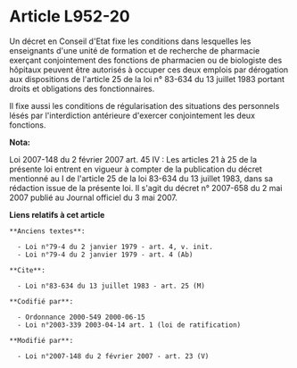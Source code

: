 # Article L952-20

Un décret en Conseil d'Etat fixe les conditions dans lesquelles les enseignants d'une unité de formation et de recherche de
pharmacie exerçant conjointement des fonctions de pharmacien ou de biologiste des hôpitaux peuvent être autorisés à occuper
ces deux emplois par dérogation aux dispositions de l'article 25 de la loi n° 83-634 du 13 juillet 1983 portant droits et
obligations des fonctionnaires.

Il fixe aussi les conditions de régularisation des situations des personnels lésés par l'interdiction antérieure d'exercer
conjointement les deux fonctions.

**Nota:**

Loi 2007-148 du 2 février 2007 art. 45 IV : Les articles 21 à 25 de la présente loi entrent en vigueur à compter de la
publication du décret mentionné au I de l'article 25 de la loi 83-634 du 13 juillet 1983, dans sa rédaction issue de la
présente loi. Il s'agit du décret n° 2007-658 du 2 mai 2007 publié au Journal officiel du 3 mai 2007.

**Liens relatifs à cet article**

	**Anciens textes**:

	  - Loi n°79-4 du 2 janvier 1979 - art. 4, v. init.
	  - Loi n°79-4 du 2 janvier 1979 - art. 4 (Ab)

	**Cite**:

	  - Loi n°83-634 du 13 juillet 1983 - art. 25 (M)

	**Codifié par**:

	  - Ordonnance 2000-549 2000-06-15
	  - Loi n°2003-339 2003-04-14 art. 1 (loi de ratification)

	**Modifié par**:

	  - Loi n°2007-148 du 2 février 2007 - art. 23 (V)
